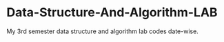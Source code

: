 # Data-Structure-And-Algorithm-LAB
My 3rd semester data structure and algorithm lab codes date-wise.
